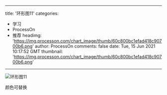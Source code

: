 
---
title: '环形图11'
categories: 
 - 学习
 - ProcessOn
 - 推荐
headimg: 'https://img.processon.com/chart_image/thumb/60c800bc1efad418c90700b6.png'
author: ProcessOn
comments: false
date: Tue, 15 Jun 2021 10:17:52 GMT
thumbnail: 'https://img.processon.com/chart_image/thumb/60c800bc1efad418c90700b6.png'
---

<div>   
<img class="thumb" alt="环形图11" src="https://img.processon.com/chart_image/thumb/60c800bc1efad418c90700b6.png" referrerpolicy="no-referrer">
<p>颜色可替换</p>  
</div>
            